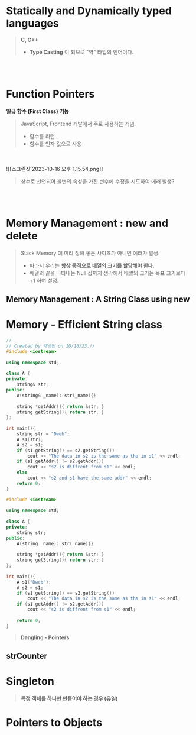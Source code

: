 
# Statically and Dynamically typed languages
> **C, C++**
> - **Type Casting** 이 되므로 "약" 타입의 언어이다.

<br><br>
# Function Pointers
**일급 함수 (First Class) 기능**
> JavaScript, Frontend 개발에서 주로 사용하는 개념.
> - 함수를 리턴
> - 함수를 인자 값으로 사용

<br><br>
![[스크린샷 2023-10-16 오후 1.15.54.png]]
> 상수로 선언되어 불변의 속성을 가진 변수에 수정을 시도하여 에러 발생?

<br><br>
# Memory Management : new and delete
> Stack Memory 에 미리 정해 놓은 사이즈가 아니면 에러가 발생.
> - 따라서 우리는 **항상 동적으로 배열의 크기를 할당해야 한다.**
> - 배열의 끝을 나타내는 Null 값까지 생각해서 배열의 크기는 목표 크기보다 +1 하여 설정.

## Memory Management : A String Class using new

# Memory - Efficient String class
```c++
//  
// Created by 채승민 on 10/16/23.//  
#include <iostream>  
  
using namespace std;  
  
class A {  
private:  
    string& str;  
public:  
    A(string& _name): str(_name){}  
  
    string *getAddr(){ return &str; }  
    string getString(){ return str; }  
};  
  
int main(){  
    string str = "Dweb";  
    A s1(str);  
    A s2 = s1;  
    if (s1.getString() == s2.getString())  
        cout << "The data in s2 is the same as tha in s1" << endl;  
    if (s1.getAddr() != s2.getAddr())  
        cout << "s2 is diffrent from s1" << endl;  
    else  
        cout << "s2 and s1 have the same addr" << endl;  
    return 0;  
}
```

```c++
#include <iostream>  
  
using namespace std;  
  
class A {  
private:  
    string str;  
public:  
    A(string _name): str(_name){}  
  
    string *getAddr(){ return &str; }  
    string getString(){ return str; }  
};  
  
int main(){  
    A s1("Dweb");  
    A s2 = s1;  
    if (s1.getString() == s2.getString())  
        cout << "The data in s2 is the same as tha in s1" << endl;  
    if (s1.getAddr() != s2.getAddr())  
        cout << "s2 is diffrent from s1" << endl;  
  
    return 0;  
}
```

> **Dangling - Pointers**

## strCounter

# Singleton
> **특정 객체를 하나만 만들어야 하는 경우 (유일)**

# Pointers to Objects